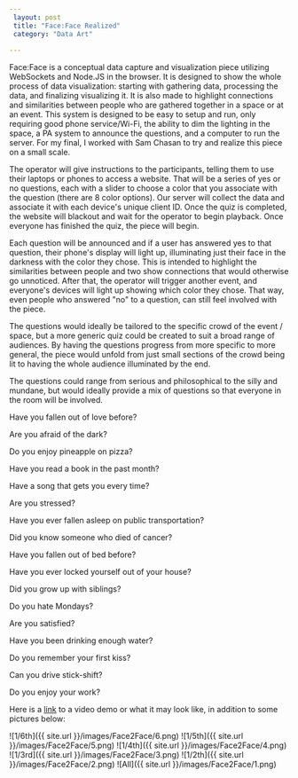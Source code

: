 ```yaml
---
 layout: post
 title: "Face:Face Realized"
 category: "Data Art"
 
---
```


Face:Face is a conceptual data capture and visualization piece utilizing WebSockets and Node.JS in the browser. It is designed to show the whole process of data visualization: starting with gathering data, processing the data, and finalizing visualizing it. It is also made to highlight connections and similarities between people who are gathered together in a space or at an event. This system is designed to be easy to setup and run, only requiring good phone service/Wi-Fi, the ability to dim the lighting in the space, a PA system to announce the questions, and a computer to run the server. For my final, I worked with Sam Chasan to try and realize this piece on a small scale.

The operator will give instructions to the participants, telling them to use their laptops or phones to access a website. That will be a series of yes or no questions, each with a slider to choose a color that you associate with the question (there are 8 color options). Our server will collect the data and associate it with each device's unique client ID. Once the quiz is completed, the website will blackout and wait for the operator to begin playback. Once everyone has finished the quiz, the piece will begin.

Each question will be announced and if a user has answered yes to that question, their phone's display will light up, illuminating just their face in the darkness with the color they chose. This is intended to highlight the similarities between people and two show connections that would otherwise go unnoticed. After that, the operator will trigger another event, and everyone's devices will light up showing which color they chose. That way, even people who answered "no" to a question, can still feel involved with the piece. 

The questions would ideally be tailored to the specific crowd of the event / space, but a more generic quiz could be created to suit a broad range of audiences. By having the questions progress from more specific to more general, the piece would unfold from just small sections of the crowd being lit to having the whole audience illuminated by the end. 

The questions could range from serious and philosophical to the silly and mundane, but would ideally provide a mix of questions so that everyone in the room will be involved. 



Have you fallen out of love before? 

Are you afraid of the dark?

Do you enjoy pineapple on pizza?

Have you read a book in the past month?

Have a song that gets you every time?

Are you stressed?

Have you ever fallen asleep on public transportation?

Did you know someone who died of cancer?

Have you fallen out of bed before?

Have you ever locked yourself out of your house?

Did you grow up with siblings? 

Do you hate Mondays?

Are you satisfied? 

Have you been drinking enough water?

Do you remember your first kiss?

Can you drive stick-shift?

Do you enjoy your work? 

Here is a [link](https://youtu.be/VILw9MM-ueg) to a video demo or what it may look like, in addition to some pictures below:

![1/6th]({{ site.url }}/images/Face2Face/6.png)
![1/5th]({{ site.url }}/images/Face2Face/5.png)
![1/4th]({{ site.url }}/images/Face2Face/4.png)
![1/3rd]({{ site.url }}/images/Face2Face/3.png)
![1/2th]({{ site.url }}/images/Face2Face/2.png)
![All]({{ site.url }}/images/Face2Face/1.png)
